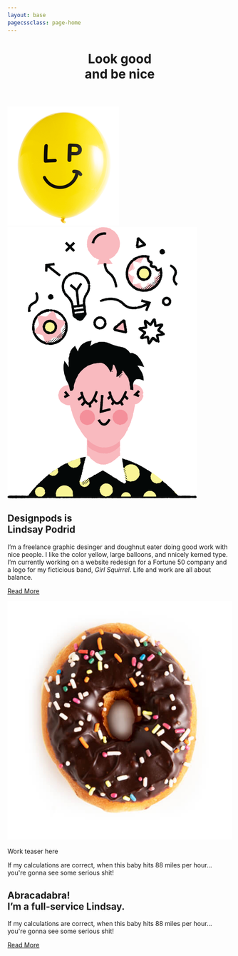 ```yaml
---
layout: base
pagecssclass: page-home
---
```

<main>
  <header>
    <h1>Look good<br>
      and be nice</h1>
  </header>

  <div class="section-hometop">
    <img src="img/balloon_logo.png" width="250" height="267">
  </div>

  <section class="section-intro">
    <div class="intro-flex">
      <div><img src="/img/me_thinking.png" width="425" height="608"></div>
      <div>
        <h2>Designpods is<br>
        Lindsay Podrid</h2>
        <p>I&rsquo;m a freelance graphic desinger and doughnut eater doing good work with nice people. I like the color yellow, large balloons, and nnicely kerned type. I&rsquo;m currently working on a website redesign for a Fortune 50 company and a logo for my ficticious band, <em>Girl Squirrel</em>. Life and work are all about balance.</p>
        <p><a href="/about" class="continue-link pink-link">Read More</a></p>
      </div>
    </div>
  </section>

  <section class="section-work-teaser">
    <div>
      <img src="/img/doughnut_fallback.jpg">
      <p>Work teaser here</p>
    </div>
  </section>

  <section class="section-work">
    <div>
      <p>If my calculations are correct, when this baby hits 88 miles per hour... you're gonna see some serious shit!</p>
    </div>
  </section>

  <section class="section-fullservice">
    <div>
      <h2>Abracadabra!<br>
        I&rsquo;m a full-service Lindsay.</h2>
      <p>If my calculations are correct, when this baby hits 88 miles per hour... you're gonna see some serious shit!</p>
      <p><a href="/about" class="continue-link">Read More</a></p>
    </div>
  </section>
</main>
